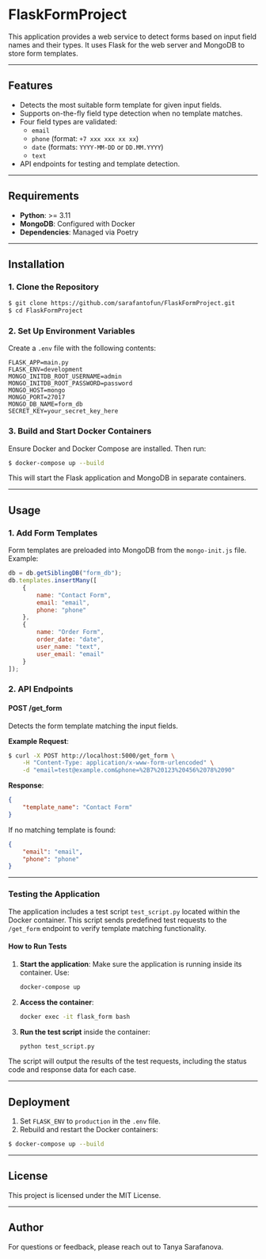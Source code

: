 # FlaskFormProject

This application provides a web service to detect forms based on input field names and their types. It uses Flask for the web server and MongoDB to store form templates.

---

## Features
- Detects the most suitable form template for given input fields.
- Supports on-the-fly field type detection when no template matches.
- Four field types are validated:
  - `email`
  - `phone` (format: `+7 xxx xxx xx xx`)
  - `date` (formats: `YYYY-MM-DD` or `DD.MM.YYYY`)
  - `text`
- API endpoints for testing and template detection.

---

## Requirements

- **Python**: >= 3.11
- **MongoDB**: Configured with Docker
- **Dependencies**: Managed via Poetry

---

## Installation

### 1. Clone the Repository
```bash
$ git clone https://github.com/sarafantofun/FlaskFormProject.git
$ cd FlaskFormProject
```

### 2. Set Up Environment Variables
Create a `.env` file with the following contents:
```env
FLASK_APP=main.py
FLASK_ENV=development
MONGO_INITDB_ROOT_USERNAME=admin
MONGO_INITDB_ROOT_PASSWORD=password
MONGO_HOST=mongo
MONGO_PORT=27017
MONGO_DB_NAME=form_db
SECRET_KEY=your_secret_key_here
```

### 3. Build and Start Docker Containers
Ensure Docker and Docker Compose are installed. Then run:
```bash
$ docker-compose up --build
```
This will start the Flask application and MongoDB in separate containers.

---

## Usage

### 1. Add Form Templates
Form templates are preloaded into MongoDB from the `mongo-init.js` file. Example:
```javascript
db = db.getSiblingDB("form_db");
db.templates.insertMany([
    {
        name: "Contact Form",
        email: "email",
        phone: "phone"
    },
    {
        name: "Order Form",
        order_date: "date",
        user_name: "text",
        user_email: "email"
    }
]);
```

### 2. API Endpoints
#### **POST /get_form**
Detects the form template matching the input fields.

**Example Request**:
```bash
$ curl -X POST http://localhost:5000/get_form \
    -H "Content-Type: application/x-www-form-urlencoded" \
    -d "email=test@example.com&phone=%2B7%20123%20456%2078%2090"
```
**Response**:
```json
{
    "template_name": "Contact Form"
}
```

If no matching template is found:
```json
{
    "email": "email",
    "phone": "phone"
}
```

---

### **Testing the Application**

The application includes a test script `test_script.py` located within the Docker container. This script sends predefined test requests to the `/get_form` endpoint to verify template matching functionality.

#### **How to Run Tests**

1. **Start the application**: Make sure the application is running inside its container. Use:
   ```bash
   docker-compose up
   ```
2. **Access the container**:
   ```bash
   docker exec -it flask_form bash
   ```
3. **Run the test script** inside the container:
   ```bash
   python test_script.py
   ```

The script will output the results of the test requests, including the status code and response data for each case.

---

## Deployment

1. Set `FLASK_ENV` to `production` in the `.env` file.
2. Rebuild and restart the Docker containers:
```bash
$ docker-compose up --build
```

---

## License
This project is licensed under the MIT License.

---

## Author
For questions or feedback, please reach out to Tanya Sarafanova.
